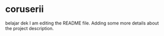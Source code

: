 # coruserii
belajar dek
I am editing the README file. Adding some more details about the project description.

